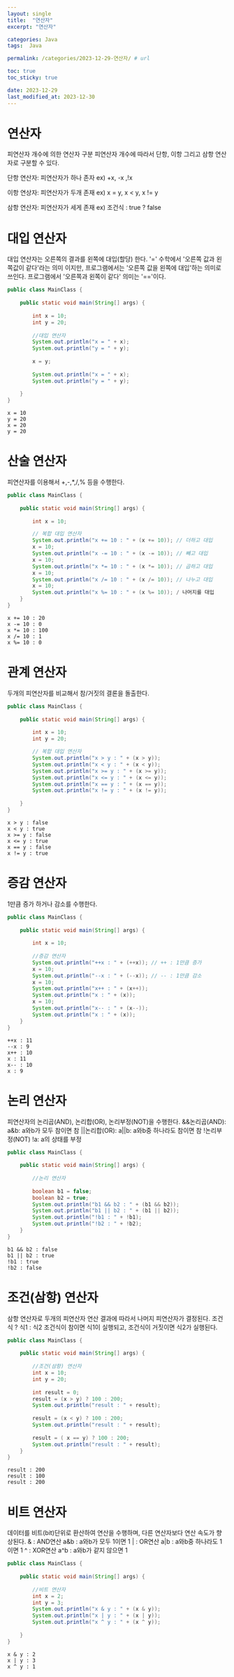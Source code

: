 ```yaml
---
layout: single
title:  "연산자"
excerpt: "연산자"

categories: Java
tags:  Java

permalink: /categories/2023-12-29-연산자/ # url

toc: true
toc_sticky: true

date: 2023-12-29
last_modified_at: 2023-12-30
---
```


# 연산자
피연산자 개수에 의한 연산자 구분 피연산자 개수에 따라서 단항, 이항 그리고 삼항 연산자로 구분할 수 있다.

단항 연산자: 피연산자가 하나 존자 ex) +x, -x ,!x

이항 연상자: 피연산자가 두개 존재 ex) x = y, x < y, x != y

삼항 연산자: 피연산자가 세게 존재 ex) 조건식 : true ? false

# 대입 연산자
대입 연산자는 오른쪽의 결과를 왼쪽에 대입(할당) 한다. '=' 수학에서 '오른쪽 값과 왼쪽값이 같다'라는 의미 이지만, 프로그램에서는 '오른쪽 값을 왼쪽에 대입'하는 의미로 쓰인다.
프로그램에서 '오른쪽과 왼쪽이 같다' 의미는 '=='이다.

```Java
public class MainClass {
	
	public static void main(String[] args) {
	
		int x = 10;
		int y = 20;
		
		//대입 연산자
		System.out.println("x = " + x);
		System.out.println("y = " + y);
		
		x = y;
		
		System.out.println("x = " + x);
		System.out.println("y = " + y);
		
	}
}
```
    x = 10
    y = 20
    x = 20
    y = 20

# 산술 연산자
피연산자를 이용해서 +,-,*,/,% 등을 수행한다.

```Java
public class MainClass {
	
	public static void main(String[] args) {
	
		int x = 10;

		// 복합 대입 연산자
		System.out.println("x += 10 : " + (x += 10)); // 더하고 대입
		x = 10;
		System.out.println("x -= 10 : " + (x -= 10)); // 빼고 대입
		x = 10;
		System.out.println("x *= 10 : " + (x *= 10)); // 곱하고 대입  
		x = 10;
		System.out.println("x /= 10 : " + (x /= 10)); // 나누고 대입
		x = 10;
		System.out.println("x %= 10 : " + (x %= 10)); / 나머지를 대입
	}
}
```
    x += 10 : 20
    x -= 10 : 0
    x *= 10 : 100
    x /= 10 : 1
    x %= 10 : 0

# 관계 연산자
두개의 피연산자를 비교해서 참/거짓의 결론을 돌출한다.

```Java
public class MainClass {
	
	public static void main(String[] args) {
	
		int x = 10;
		int y = 20;

		// 복합 대입 연산자
		System.out.println("x > y : " + (x > y));		
		System.out.println("x < y : " + (x < y));		
		System.out.println("x >= y : " + (x >= y));
		System.out.println("x <= y : " + (x <= y));
		System.out.println("x == y : " + (x == y));
		System.out.println("x != y : " + (x != y));
		
	}
}
```
    x > y : false
    x < y : true
    x >= y : false
    x <= y : true
    x == y : false
    x != y : true

# 증감 연산자
1만큼 증가 하거나 감소를 수행한다.
```Java
public class MainClass {
	
	public static void main(String[] args) {
	
		int x = 10;
	
		//증감 연산자
		System.out.println("++x : " + (++x)); // ++ : 1만큼 증가
		x = 10;
		System.out.println("--x : " + (--x)); // -- : 1만큼 감소
		x = 10;
		System.out.println("x++ : " + (x++));
		System.out.println("x : " + (x));
		x = 10;
		System.out.println("x-- : " + (x--));
		System.out.println("x : " + (x));
	}
}
```
    ++x : 11
    --x : 9
    x++ : 10
    x : 11
    x-- : 10
    x : 9

# 논리 연산자
피연산자의 논리곱(AND), 논리합(OR), 논리부정(NOT)을 수행한다.
&&논리곱(AND): a&b: a와b가 모두 참이면 참
||논리합(OR): a||b: a와b중 하나라도 참이면 참
!논리부정(NOT) !a:  a의 상태를 부정

```Java
public class MainClass {
	
	public static void main(String[] args) {
	
		//논리 연산자
		
		boolean b1 = false;
		boolean b2 = true;
		System.out.println("b1 && b2 : " + (b1 && b2));
		System.out.println("b1 || b2 : " + (b1 || b2));
		System.out.println("!b1 : " + !b1);
		System.out.println("!b2 : " + !b2);
	}
}
```
    b1 && b2 : false
    b1 || b2 : true
    !b1 : true
    !b2 : false

# 조건(삼항) 연산자
삼항 연산자로 두개의 피연산자 연산 결과에 따라서 나머지 피연산자가 결정된다.
조건식 ? 식1 : 식2
조건식이 참이면 식1이 실행되고,
조건식이 거짓이면 식2가 실행된다.

```Java
public class MainClass {
	
	public static void main(String[] args) {
	
		//조건(삼항) 연산자
		int x = 10;
		int y = 20;
		
		int result = 0;
		result = (x > y) ? 100 : 200;
		System.out.println("result : " + result);
		
		result = (x < y) ? 100 : 200;
		System.out.println("result : " + result);
		
		result = ( x == y) ? 100 : 200;
		System.out.println("result : " + result);
	}
}
```
    result : 200
    result : 100
    result : 200

# 비트 연산자
데이터를 비트(bit)단위로 환산하여 연산을 수행하며, 다른 연산자보다 연산 속도가 향상된다.
& : AND연산 a&b : a와b가 모두 1이면 1
| : OR연산 a|b : a와b중 하나라도 1이면 1
^ : XOR연산 a^b : a와b가 같지 않으면 1

```Java
public class MainClass {
	
	public static void main(String[] args) {
	
		//비트 연산자
		int x = 2;
		int y = 3;
		System.out.println("x & y : " + (x & y));
		System.out.println("x | y : " + (x | y));
		System.out.println("x ^ y : " + (x ^ y));
		
	}
}
```
    x & y : 2
    x | y : 3
    x ^ y : 1
